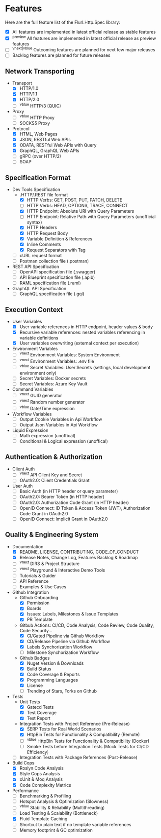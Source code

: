 # Features

Here are the full feature list of the Flurl.Http.Spec library:
- [x] All features are implemented in latest official release as stable features
- [x] <sup>preview</sup> All features are implemented in latest official release as preview features
- [ ] <sup>vnext|vblue</sup> Outcoming features are planned for next few major releases
- [ ] Backlog features are planned for future releases

## Network Transporting

- Transport
  - [x] HTTP/1.0
  - [x] HTTP/1.1
  - [x] HTTP/2.0 
  - [ ] <sup>vblue</sup> HTTP/3 (QUIC)

- Proxy
  - [ ] <sup>vblue</sup> HTTP Proxy
  - [ ] SOCKS5 Proxy

- Protocol
  - [x] HTML, Web Pages
  - [x] JSON, RESTful Web APIs
  - [x] ODATA, RESTful Web APIs with Query
  - [x] GraphQL, GraphQL Web APIs
  - [ ] gRPC (over HTTP/2)
  - [ ] SOAP

## Specification Format

- Dev Tools Specification
  - .HTTP/.REST file format
    - [x] HTTP Verbs: GET, POST, PUT, PATCH, DELETE
    - [ ] HTTP Verbs: HEAD, OPTIONS, TRACE, CONNECT
    - [x] HTTP Endpoint: Absolute URI with Query Parameters
    - [ ] HTTP Endpoint: Relative Path with Query Parameters (unofficial syntax)
    - [x] HTTP Headers
    - [x] HTTP Request Body
    - [x] Variable Definition & References
    - [x] Inline Comments
    - [x] Request Separators with Tag
  - [ ] cURL request format
  - [ ] Postman collection file (.postman)

- REST API Specification
  - [ ] OpenAPI specification file (.swagger)
  - [ ] API Blueprint specification file (.apib)
  - [ ] RAML specification file (.raml)

- GraphQL API Specification
  - [ ] GraphQL specification file (.gql)

## Execution Context

- User Variables
  - [x] User variable references in HTTP endpoint, header values & body
  - [x] Recursive variable references: nested variables referencing in variable definitions
  - [x] User variables overwriting (external context per execution)

- Environment Variables
  - [ ] <sup>vnext</sup> Environment Variables: System Environment
  - [ ] <sup>vnext</sup> Environment Variables: .env file
  - [ ] <sup>vblue</sup> Secret Variables: User Secrets (settings, local development environment only)
  - [ ] Secret Variables: Docker secrets
  - [ ] Secret Variables: Azure Key Vault

- Command Variables
  - [ ] <sup>vnext</sup> GUID generator
  - [ ] <sup>vnext</sup> Random number generator
  - [ ] <sup>vblue</sup> Date/Time expression

- Workflow Variables
  - [ ] Output Cookie Variables in Api Workflow
  - [ ] Output Json Variables in Api Workflow

- Liquid Expression
  - [ ] Math expression (unoffical)
  - [ ] Conditional & Logical expression (unoffical)

## Authentication & Authorization

- Client Auth
  - [ ] <sup>vnext</sup> API Client Key and Secret 
  - [ ] OAuth2.0: Client Credentials Grant

- User Auth
  - [ ] Basic Auth (in HTTP header or query parameter)
  - [ ] OAuth2.0: Bearer Token (in HTTP header)
  - [ ] OAuth2.0: Authorization Code Grant (in HTTP header)
  - [ ] OpenID Connect: ID Token & Access Token (JWT), Authorization Code Grant in OAuth2.0
  - [ ] OpenID Connect: Implicit Grant in OAuth2.0

## Quality & Engineering System

- Documentation
  - [x] README, LICENSE, CONTRIBUTING, CODE_OF_CONDUCT
  - [x] Release Notes, Change Log, Features Backlog & Roadmap
  - [ ] <sup>vnext</sup> DIRS & Project Structure 
  - [ ] <sup>vnext</sup> Playground & Interactive Demo Tools
  - [ ] Tutorials & Guider
  - [ ] API Reference
  - [ ] Examples & Use Cases

- Github Integration
  - Github Onboarding
    - [x] Permission
    - [x] Boards
    - [x] Issues: Labels, Milestones & Issue Templates
    - [x] PR Template
  - Gitbub Actions: CI/CD, Code Analysis, Code Review, Code Quality, Code Security...
    - [x] CI/Gated Pipeline via Github Workflow
    - [x] CD/Release Pipeline via Github Workflow
    - [x] Labels Synchorization Workflow
    - [ ] Milestone Synchorization Workflow
  - Github Badges
    - [x] Nuget Version & Downloads
    - [x] Build Status
    - [x] Code Coverage & Reports
    - [x] Programming Languages
    - [x] License
    - [ ] Trending of Stars, Forks on Github

- Tests
  - Unit Tests
    - [x] Gatecd Tests
    - [x] Test Coverage
    - [x] Test Report
  - Integration Tests with Project Reference (Pre-Release)
    - [x] SERP Tests for Real World Scenarios
    - [x] HttpBin Tests for Functionality & Compatibility (Remote)
    - [ ] <sup>vblue</sup> HttpBin Tests for Functionality & Compatibility (Docker)
    - [ ] Smoke Tests before Integration Tests (Mock Tests for CI/CD Efficiency)
  - [ ] Integration Tests with Package References (Post-Release)

- Build Cops
  - [x] Roslyn Code Analysis
  - [x] Style Cops Analysis
  - [x] xUnit & Moq Analysis
  - [x] Code Complexity Metrics

- Performance
  - [ ] Benchmarking & Profiling
  - [ ] Hotspot Analysis & Optimization (Slowness)
  - [ ] <sup>vblue</sup> Stability & Reliability (Multithreading)
  - [ ] Load Testing & Scalability (Bottleneck)
  - [x] Fluid Template Caching
  - [ ] Shortcut to plain text if no template variable references
  - [ ] Memory footprint & GC optimization 

